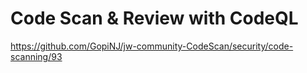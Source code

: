 # Code Scan & Review with CodeQL

https://github.com/GopiNJ/jw-community-CodeScan/security/code-scanning/93
